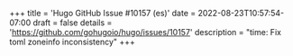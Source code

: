 +++
title = 'Hugo GitHub Issue #10157 (es)'
date = 2022-08-23T10:57:54-07:00
draft = false
details = 'https://github.com/gohugoio/hugo/issues/10157'
description = "time: Fix toml zoneinfo inconsistency"
+++

